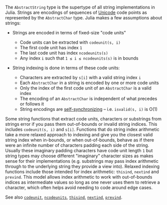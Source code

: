 The `AbstractString` type is the supertype of all string implementations in Julia. Strings are encodings of sequences of [Unicode](https://unicode.org/) code points as represented by the `AbstractChar` type. Julia makes a few assumptions about strings:

  * Strings are encoded in terms of fixed-size "code units"

      * Code units can be extracted with `codeunit(s, i)`
      * The first code unit has index `1`
      * The last code unit has index `ncodeunits(s)`
      * Any index `i` such that `1 ≤ i ≤ ncodeunits(s)` is in bounds
  * String indexing is done in terms of these code units:

      * Characters are extracted by `s[i]` with a valid string index `i`
      * Each `AbstractChar` in a string is encoded by one or more code units
      * Only the index of the first code unit of an `AbstractChar` is a valid index
      * The encoding of an `AbstractChar` is independent of what precedes or follows it
      * String encodings are [self-synchronizing](https://en.wikipedia.org/wiki/Self-synchronizing_code) – i.e. `isvalid(s, i)` is O(1)

Some string functions that extract code units, characters or substrings from strings error if you pass them out-of-bounds or invalid string indices. This includes `codeunit(s, i)` and `s[i]`. Functions that do string index arithmetic take a more relaxed approach to indexing and give you the closest valid string index when in-bounds, or when out-of-bounds, behave as if there were an infinite number of characters padding each side of the string. Usually these imaginary padding characters have code unit length `1` but string types may choose different "imaginary" character sizes as makes sense for their implementations (e.g. substrings may pass index arithmetic through to the underlying string they provide a view into). Relaxed indexing functions include those intended for index arithmetic: `thisind`, `nextind` and `prevind`. This model allows index arithmetic to work with out-of-bounds indices as intermediate values so long as one never uses them to retrieve a character, which often helps avoid needing to code around edge cases.

See also [`codeunit`](@ref), [`ncodeunits`](@ref), [`thisind`](@ref), [`nextind`](@ref), [`prevind`](@ref).
